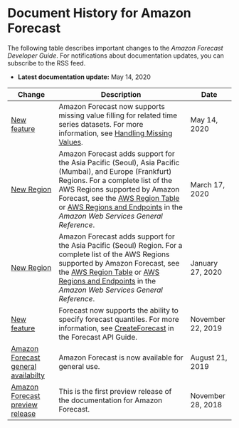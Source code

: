 # Document History for Amazon Forecast<a name="doc-history"></a>

The following table describes important changes to the *Amazon Forecast Developer Guide*\. For notifications about documentation updates, you can subscribe to the RSS feed\.
+ **Latest documentation update:** May 14, 2020

| Change | Description | Date | 
| --- |--- |--- |
| [New feature](#doc-history) | Amazon Forecast now supports missing value filling for related time series datasets\. For more information, see [Handling Missing Values](https://docs.aws.amazon.com/forecast/latest/dg/howitworks-missing-values.html)\. | May 14, 2020 | 
| [New Region](#doc-history) | Amazon Forecast adds support for the Asia Pacific \(Seoul\), Asia Pacific \(Mumbai\), and Europe \(Frankfurt\) Regions\. For a complete list of the AWS Regions supported by Amazon Forecast, see the [AWS Region Table](https://aws.amazon.com/about-aws/global-infrastructure/regional-product-services/) or [AWS Regions and Endpoints](https://docs.aws.amazon.com/general/latest/gr/forecast.html) in the *Amazon Web Services General Reference*\. | March 17, 2020 | 
| [New Region](#doc-history) | Amazon Forecast adds support for the Asia Pacific \(Seoul\) Region\. For a complete list of the AWS Regions supported by Amazon Forecast, see the [AWS Region Table](https://aws.amazon.com/about-aws/global-infrastructure/regional-product-services/) or [AWS Regions and Endpoints](https://docs.aws.amazon.com/general/latest/gr/forecast.html) in the *Amazon Web Services General Reference*\. | January 27, 2020 | 
| [New feature](#doc-history) | Forecast now supports the ability to specify forecast quantiles\. For more information, see [CreateForecast](https://docs.aws.amazon.com/forecast/latest/dg/API_CreateForecast.html) in the Forecast API Guide\. | November 22, 2019 | 
| [Amazon Forecast general availabilty](#doc-history) | Amazon Forecast is now available for general use\. | August 21, 2019 | 
| [Amazon Forecast preview release](#doc-history) | This is the first preview release of the documentation for Amazon Forecast\. | November 28, 2018 | 